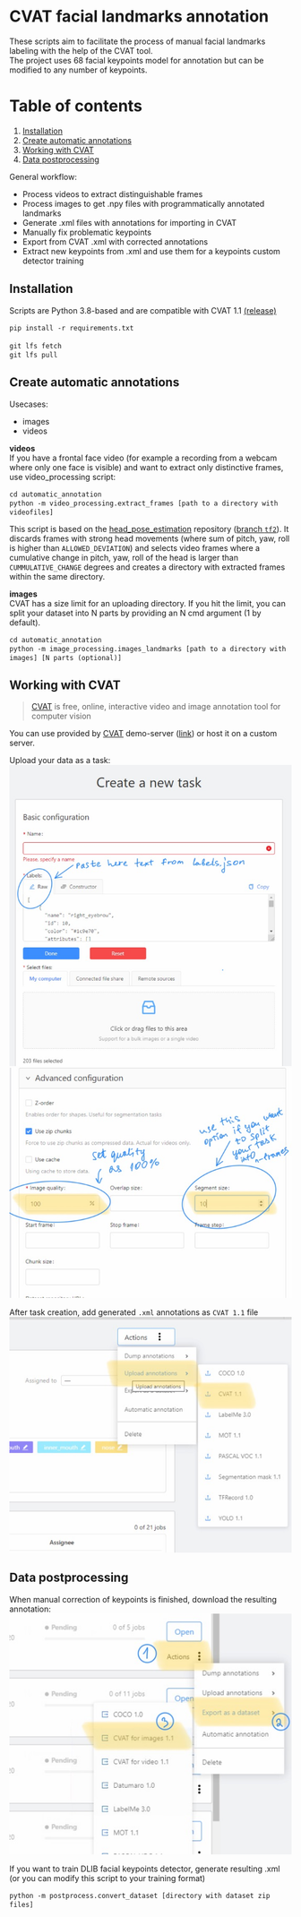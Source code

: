 # CVAT facial landmarks annotation
These scripts aim to facilitate the process of manual facial landmarks labeling with the help of the CVAT tool.  
The project uses 68 facial keypoints model for annotation but can be modified to any number of keypoints.

# Table of contents
1. [Installation](#Installation)
2. [Create automatic annotations](#create-automatic-annotations)
3. [Working with CVAT](#working-with-cvat)
4. [Data postprocessing](#data-postprocessing)

General workflow:
- Process videos to extract distinguishable frames
- Process images to get .npy files with programmatically annotated landmarks
- Generate .xml files with annotations for importing in CVAT
- Manually fix problematic keypoints
- Export from CVAT .xml with corrected annotations
- Extract new keypoints from .xml and use them for a keypoints custom detector training 

## Installation
Scripts are Python 3.8-based and are compatible with CVAT 1.1 [(release)](https://github.com/openvinotoolkit/cvat/releases/tag/v1.1.0)
```
pip install -r requirements.txt

git lfs fetch
git lfs pull
```
## Create automatic annotations
Usecases:
- images
- videos

**videos**  
If you have a frontal face video (for example a recording from a webcam where only one face is visible) and want to extract only distinctive frames, use video_processing script:
```
cd automatic_annotation
python -m video_processing.extract_frames [path to a directory with videofiles]
```
This script is based on the [head_pose_estimation](https://github.com/yinguobing/head-pose-estimation) repository ([branch `tf2`](https://github.com/yinguobing/head-pose-estimation/tree/tf2)). It discards frames with strong head movements (where sum of pitch, yaw, roll is higher than `ALLOWED_DEVIATION`) and selects video frames where a cumulative change in pitch, yaw, roll of the head is larger than `CUMMULATIVE_CHANGE` degrees and creates a directory with extracted frames within the same directory.  


**images**  
CVAT has a size limit for an uploading directory. If you hit the limit, you can split your dataset into N parts by providing an N cmd argument (1 by default).
```
cd automatic_annotation
python -m image_processing.images_landmarks [path to a directory with images] [N parts (optional)]
```
## Working with CVAT
> [CVAT] is free, online, interactive video and image annotation tool  for computer vision

You can use provided by [CVAT] demo-server ([link](https://cvat.org/)) or host it on a custom server.

Upload your data as a task:  
![](documentation/images/create_task.PNG)  
![](documentation/images/set_task_parameters.PNG)  

After task creation, add generated `.xml` annotations as `CVAT 1.1` file  
![](documentation/images/upload_annotations.PNG)  


## Data postprocessing
When manual correction of keypoints is finished, download the resulting annotation:  
![](documentation/images/export_dataset.PNG)  


If you want to train DLIB facial keypoints detector, generate resulting .xml (or you can modify this script to your training format)  
```
python -m postprocess.convert_dataset [directory with dataset zip files]
```


[CVAT]: https://github.com/openvinotoolkit/cvat
